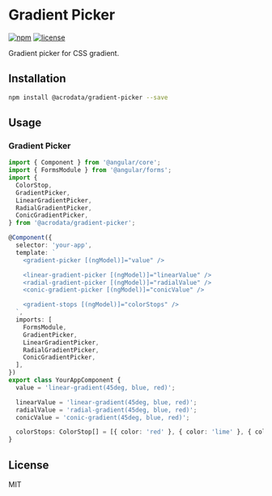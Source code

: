 # Gradient Picker

[![npm](https://img.shields.io/npm/v/@acrodata/gradient-picker.svg)](https://www.npmjs.com/package/@acrodata/gradient-picker)
[![license](https://img.shields.io/github/license/mashape/apistatus.svg)](https://github.com/acrodata/gradient-picker/blob/main/LICENSE)

Gradient picker for CSS gradient.

## Installation

```bash
npm install @acrodata/gradient-picker --save
```

## Usage

### Gradient Picker

```ts
import { Component } from '@angular/core';
import { FormsModule } from '@angular/forms';
import {
  ColorStop,
  GradientPicker,
  LinearGradientPicker,
  RadialGradientPicker,
  ConicGradientPicker,
} from '@acrodata/gradient-picker';

@Component({
  selector: 'your-app',
  template: `
    <gradient-picker [(ngModel)]="value" />

    <linear-gradient-picker [(ngModel)]="linearValue" />
    <radial-gradient-picker [(ngModel)]="radialValue" />
    <conic-gradient-picker [(ngModel)]="conicValue" />

    <gradient-stops [(ngModel)]="colorStops" />
  `,
  imports: [
    FormsModule,
    GradientPicker,
    LinearGradientPicker,
    RadialGradientPicker,
    ConicGradientPicker,
  ],
})
export class YourAppComponent {
  value = 'linear-gradient(45deg, blue, red)';

  linearValue = 'linear-gradient(45deg, blue, red)';
  radialValue = 'radial-gradient(45deg, blue, red)';
  conicValue = 'conic-gradient(45deg, blue, red)';

  colorStops: ColorStop[] = [{ color: 'red' }, { color: 'lime' }, { color: 'blue' }];
}
```

## License

MIT
